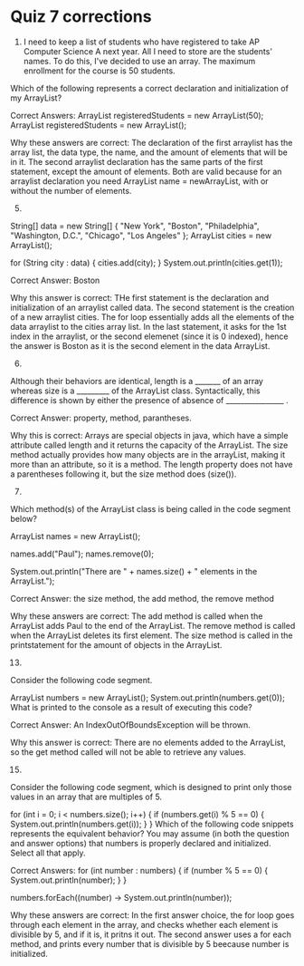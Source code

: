 # Quiz 7 corrections

1. I need to keep a list of students who have registered to take AP Computer Science A next year. All I need to store are the students' names. To do this, I've decided to use an array. The maximum enrollment for the course is 50 students.

Which of the following represents a correct declaration and initialization of my ArrayList?

Correct Answers:
ArrayList<String> registeredStudents = new ArrayList<String>(50);
ArrayList<String> registeredStudents = new ArrayList<String>();

Why these answers are correct: The declaration of the first arraylist has the array list, the data type, the name, and the amount of elements that will be in it. The second arraylist declaration has the same parts of the first statement, except the amount of elements. Both are valid because for an arraylist declaration you need ArrayList<datatype> name = newArrayList<datatype>, with or without the number of elements.
  

5.
String[] data = new String[] {
    "New York", "Boston", "Philadelphia", "Washington, D.C.", "Chicago", "Los Angeles"
};
ArrayList<String> cities = new ArrayList<String>();

for (String city : data) {
   cities.add(city);
}
System.out.println(cities.get(1));

Correct Answer: Boston

Why this answer is correct: THe first statement is the declaration and initialization of an arraylist called data. The second statement is the creation of a new arraylist cities. The for loop essentially adds all the elements of the data arraylist to the cities array list. In the last statement, it asks for the 1st index in the arraylist, or the second elemenet (since it is 0 indexed), hence the answer is Boston as it is the second element in the data ArrayList.

6.
Although their behaviors are identical, length is a _______ of an array whereas size is a _________  of the ArrayList class. Syntactically, this difference is shown by either the presence of absence of ________________ .

Correct Answer: property, method, parantheses. 

Why this is correct: Arrays are special objects in java, which have a simple attribute called length and it returns the capacity of the ArrayList. The size method actually provides how many objects are in the arrayList, making it more than an attribute, so it is a method. The length property does not have a parentheses following it, but the size method does (size()). 

7. 
Which method(s) of the ArrayList class is being called in the code segment below?

ArrayList<String> names = new ArrayList<String>();

names.add("Paul");
names.remove(0);

System.out.println("There are " + names.size() + " elements in the ArrayList.");

Correct Answer: the size method, the add method, the remove method  

Why these answers are correct: The add method is called when the ArrayList adds Paul to the end of the ArrayList. The remove method is called when the ArrayList deletes its first element. The size method is called in the printstatement for the amount of objects in the ArrayList.


13.
Consider the following code segment.

ArrayList<Integer> numbers = new ArrayList<Integer>();
System.out.println(numbers.get(0));
What is printed to the console as a result of executing this code?
  
Correct Answer: An IndexOutOfBoundsException will be thrown.

Why this answer is correct: There are no elements added to the ArrayList, so the get method called will not be able to retrieve any values.



15.
Consider the following code segment, which is designed to print only those values in an array that are multiples of 5.

for (int i = 0; i < numbers.size(); i++) {
    if (numbers.get(i) % 5 == 0) {
        System.out.println(numbers.get(i));
    }
}
Which of the following code snippets represents the equivalent behavior? You may assume (in both the question and answer options) that numbers is properly declared and initialized. Select all that apply.

Correct Answers:
for (int number : numbers) {
    if (number % 5 == 0) {
        System.out.println(number);
    }
}

numbers.forEach((number) -> System.out.println(number));

Why these answers are correct: In the first answer choice, the for loop goes through each element in the array, and checks whether each element is divisible by 5, and if it is, it pritns it out.  The second answer uses a for each method, and prints every number that is divisible by 5 beecause number is initialized.

